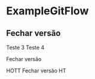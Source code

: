 # ExampleGitFlow

Fechar versão
---------------------------
Teste 3
Teste 4

Fechar versão

HOTT
Fechar versão  HT
